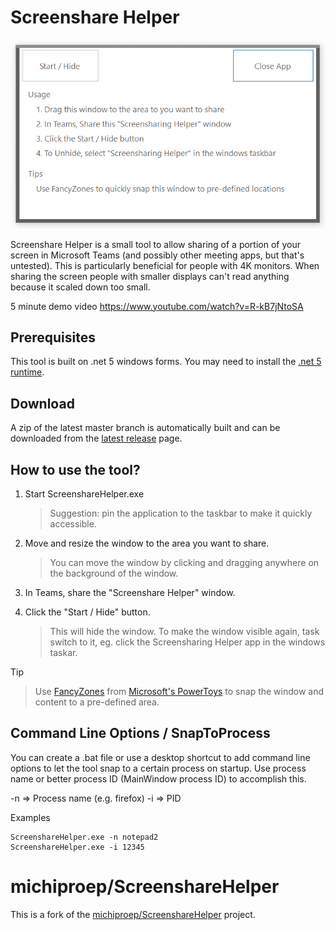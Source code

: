 
# Screenshare Helper

![Screenshot of ScreenshareHelper](doc/images/Screenshot-1.png)

Screenshare Helper is a small tool to allow sharing of a portion of your screen in Microsoft Teams (and possibly other meeting apps, but that's untested). This is particularly beneficial for people with 4K monitors. When sharing the screen people with smaller displays can't read anything because it scaled down too small.

5 minute demo video https://www.youtube.com/watch?v=R-kB7jNtoSA

## Prerequisites
This tool is built on .net 5 windows forms. You may need to install the [.net 5 runtime](https://dotnet.microsoft.com/download/dotnet/5.0).

## Download

A zip of the latest master branch is automatically built and can be downloaded from the [latest release](releases/latest) page.

## How to use the tool?
1. Start ScreenshareHelper.exe
    > Suggestion: pin the application to the taskbar to make it quickly accessible.

2. Move and resize the window to the area you want to share.
    > You can move the window by clicking and dragging anywhere on the background of the window.

3. In Teams, share the "Screenshare Helper" window.

4. Click the "Start / Hide" button.
    >This will hide the window. To make the window visible again, task switch to it, eg. click the Screensharing Helper app in the windows taskar.

Tip
> Use [FancyZones](https://docs.microsoft.com/en-us/windows/powertoys/fancyzones) from [Microsoft's PowerToys](https://docs.microsoft.com/en-us/windows/powertoys/fancyzones) to snap the window and content to a pre-defined area.


## Command Line Options / SnapToProcess
You can create a .bat file or use a desktop shortcut to add command line options to let the tool snap to a certain process on startup.
Use process name or better process ID (MainWindow process ID) to accomplish this.

-n => Process name (e.g. firefox)
-i => PID

Examples
```
ScreenshareHelper.exe -n notepad2
ScreenshareHelper.exe -i 12345
```

# michiproep/ScreenshareHelper
This is a fork of the [michiproep/ScreenshareHelper](https://github.com/michiproep/ScreenshareHelper) project.
